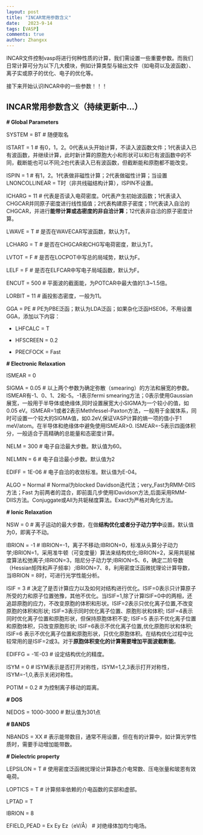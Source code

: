 ```yaml
---
layout: post
title: "INCAR常用参数含义"
date:   2023-9-14
tags: [VASP]
comments: true
author: Zhangxx
---
```


INCAR文件控制vasp将进行何种性质的计算，我们需设置一些重要参数。而我们日常计算可分为以下几大模块，例如计算类型与输出文件（如电荷以及波函数）、离子实或原子的优化、电子的优化等。

接下来开始认识INCAR中的一些参数！！！

<!-- more -->

## INCAR常用参数含义（持续更新中...）

**\# Global Parameters**

SYSTEM = BT    \# 随便取名

ISTART = 1     \# 有0，1，2。0代表从头开始计算，不读入波函数文件；1代表读入已有波函数，并继续计算，此时新计算的原胞大小和形状可以和已有波函数中的不同，截断能也可以不同;2也代表读入已有波函数，但截断能和原胞都不能改变。

ISPIN  =  1   \# 有1，2。1代表做非磁性计算；2代表做磁性计算；当设置LNONCOLLINEAR = T时（非共线磁结构计算），ISPIN不设置。       

ICHARG =  11  \# 代表是否读入电荷密度。0代表产生初始波函数；1代表读入CHGCAR并同原子密度进行线性插值；2代表构建原子密度；11代表读入自洽的CHGCAR，并进行**能带计算或态密度的非自洽计算**；12代表非自洽的原子密度计算。   

LWAVE  = T \# 是否在WAVECAR写波函数，默认为T。

LCHARG = T \# 是否在CHGCAR和CHG写电荷密度，默认为T。

LVTOT = F \# 是否在LOCPOT中写总的局域势，默认为F。

LELF = F \# 是否在ELFCAR中写电子局域函数，默认为F。

ENCUT = 500 \# 平面波的截面能，为POTCAR中最大值的1.3~1.5倍。

LORBIT = 11 \# 画投影态密度，一般为11。

GGA = PE \# PE为PBE泛函；默认为LDA泛函；如果杂化泛函HSE06，不用设置GGA，添加以下内容：

- LHFCALC = T

- HFSCREEN = 0.2

- PRECFOCK = Fast

**\# Electronic Relaxation**

ISMEAR =  0 

SIGMA  =  0.05 \# 以上两个参数为确定弥散（smearing）的方法和展宽的参数。ISMEAR有-1、0、1、2和-5。-1表示fermi smearing方法；0表示使用Gaussian展宽，一般用于半导体或绝缘体,同时设置展宽大小SIGMA为一个较小的值，如 0.05 eV。ISMEAR=1或者2表示Methfessel-Paxton方法，一般用于金属体系，同时可设置一个较大的SIGMA值，如0.2eV,保证VASP计算的熵一项的值小于1 meV/atom。在半导体和绝缘体中避免使用ISMEAR>0. ISMEAR=-5表示四面体积分，一般适合于高精确的总能量和态密度计算。

NELM =  300 \# 电子自洽最大步数。默认值为60。

NELMIN =  6 \# 电子自洽最小步数。默认值为2

EDIFF = 1E-06 \# 电子自洽的收敛标准。默认值为E-04。

ALGO = Normal \# Normal为blocked Davidson迭代法；very_Fast为RMM-DIIS方法；Fast 为前两者的混合，即前面几步使用IDavidson方法,后面采用RMM-DIIS方法。Conjuggate或All为共轭梯度算法。Exact为严格对角化方法。

**\# Ionic Relaxation**

NSW =  0 \# 离子运动的最大步数，在做**结构优化或者分子动力学中**设置。默认值为0，即离子不动。

IBRION =  -1 \# IBRION=-1，离子不移动;IBRION=0，标准从头算分子动力学;IBRION=1，采用准牛顿（可变度量）算法来结构优化;IBRION=2，采用共轭梯度算法松弛离子;IBRION=3，阻尼分子动力学;IBRION=5、6，确定二阶导数（Hessian矩阵和声子频率）;IBRION=7、8，利用密度泛函微扰理论计算导数，当IBRION = 8时，可进行光学性能分析。

ISIF =  3 \# 决定了是否计算应力以及如何对结构进行优化。ISIF=0表示只计算原子所受的力和原子位置弛豫，其他不优化。当ISIF=1,除了计算ISIF=0中的两相，还追踪原胞的应力，不改变原胞的体积和形状。ISIF=2表示只优化离子位置,不改变原胞的体积和形状; ISIF=3表示同时优化离子位置、原胞形状和体积; ISIF=4表示同时优化离子位置和原胞形状，但保持原胞体积不变; ISIF=5 表示不优化离子位置和原胞体积，只改变原胞形状; ISIF=6表示不优化离子位置,优化原胞形状和体积; ISIF=6 表示不优化离子位置和原胞形状，只优化原胞体积。在结构优化过程中比较常用的是ISIF=2或3。对于**原胞体积变化的计算需要增加平面波截断能**。

EDIFFG = -1E-03 \# 设定结构优化的精度。

ISYM =  0 \# ISYM表示是否打开对称性，ISYM=1,2,3表示打开对称性，ISYM=-1,0,表示关闭对称性。

POTIM = 0.2 \# 为控制离子移动的距离。

**\# DOS**

NEDOS = 1000-3000 \# 默认值为301点

**\# BANDS**

NBANDS = XX \# 表示能带数目，通常不用设置，但在有的计算中，如计算光学性质时，需要手动增加能带数。

**\# Dielectric property**

LEPSILON = T \# 使用密度泛函微扰理论计算静态介电常数、压电张量和玻恩有效电荷。

LOPTICS = T  \# 计算频率依赖的介电函数的实部和虚部。

LPTAD = T

IBRION = 8

EFIELD_PEAD = Ex Ey Ez（eV/Å） \# 对绝缘体加均匀电场。



